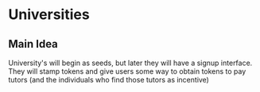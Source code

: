 # Universities

## Main Idea
  University's will begin as seeds, but later they will have a signup interface. They will stamp tokens and give users some way to obtain tokens to pay tutors (and the individuals who find those tutors as incentive)
